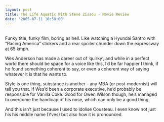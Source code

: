```yaml
---
layout: post
title: The Life Aquatic With Steve Zissou - Movie Review
date: '2005-07-11 10:58:00'
---
```


<a href="http://images.rottentomatoes.com/images/movie/coverv/54/241554.jpg" target="_blank"><img style="FLOAT: left; MARGIN: 0px 10px 10px 0px; CURSOR: hand" alt="" src="http://images.rottentomatoes.com/images/movie/coverv/54/241554.jpg" border="0"/></a><br/>
Funky title, funky film, boring as hell. Like watching a Hyundai Santro with &ldquo;Racing America&rdquo; stickers and a rear spoiler chunder down the expressway at 65 kmph.

Wes Anderson has made a career out of &lsquo;quirky&rsquo;, and while in a perfect world there should be space for a voice like this, I&rsquo;d be far happier I think, if he found something coherent to say, or even a coherent way of saying whatever it is that he wants to.

Style is one thing, substance is another - any MBA (or post-modernist) will tell you that. If Wes&rsquo;d been a corporate executive, he&rsquo;d probably be responsible for Vanilla Coke. Good for Owen Wilson though, he&rsquo;s managed to overcome the handicap of his nose, which can only be a good thing.

And this isn&rsquo;t just because I used to idolise Cousteau. I even know not just his his middle name (Yves) but also how it is pronounced.